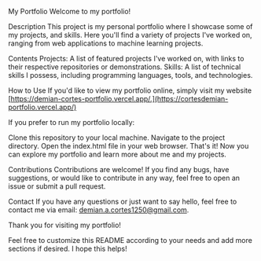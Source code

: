 My Portfolio
Welcome to my portfolio!

Description
This project is my personal portfolio where I showcase some of my projects, and skills. Here you'll find a variety of projects I've worked on, ranging from web applications to machine learning projects.

Contents
Projects: A list of featured projects I've worked on, with links to their respective repositories or demonstrations.
Skills: A list of technical skills I possess, including programming languages, tools, and technologies.

How to Use
If you'd like to view my portfolio online, simply visit my website [https://demian-cortes-portfolio.vercel.app/.](https://cortesdemian-portfolio.vercel.app/)

If you prefer to run my portfolio locally:

Clone this repository to your local machine.
Navigate to the project directory.
Open the index.html file in your web browser.
That's it! Now you can explore my portfolio and learn more about me and my projects.

Contributions
Contributions are welcome! If you find any bugs, have suggestions, or would like to contribute in any way, feel free to open an issue or submit a pull request.

Contact
If you have any questions or just want to say hello, feel free to contact me via email: demian.a.cortes1250@gmail.com.

Thank you for visiting my portfolio!

Feel free to customize this README according to your needs and add more sections if desired. I hope this helps!
